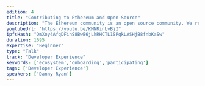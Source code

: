 ```yaml
---
edition: 4
title: "Contributing to Ethereum and Open-Source"
description: "The Ethereum community is an open source community. We rely on implementations of an open protocol, open tools built to interface with these implementations, and ultimately open source dApps and contracts that live on top. Without a healthy ecosystem of open source developers, Ethereum is nothing. That said, contributing to open source can sometimes feel intimidating, and it's not always clear how to get started. Fortunately, it is actually easy in the Ethereum community! Everything is growing and changing so much. There is so much to do and to build, and there are a ton of great ways to get started. This talk will help demystify contributing to Ethereum and open-source in general."
youtubeUrl: "https://youtu.be/KMNRinLvBjI"
ipfsHash: "QmXoy4AfqDFihS8BwB6jLkRHCTL1SPqkLASHjB8fnbKaSw"
duration: 1695
expertise: "Beginner"
type: "Talk"
track: "Developer Experience"
keywords: ['ecosystem','onboarding','participating']
tags: ['Developer Experience']
speakers: ['Danny Ryan']
---
```

